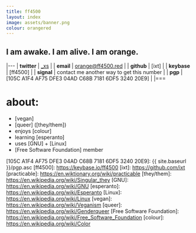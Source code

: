 ```yaml
---
title: ff4500
layout: index
image: assets/banner.png
colour: orangered
---
```


## I am awake. I am alive. I am orange.

|---
| __twitter__  |  [_xs]                                               |
| __email__    |  orange@ff4500.red                                   |
| __github__   |  [ixt]						      |
| __keybase__  |  [ff4500]                                            |
| __signal__   |  contact me another way to get this number           |
| __pgp__      |  [105C A1F4 AF75 DFE3 04AD C68B 7181 6DF5 3240 20E9] |
|===

# about:

+   [vegan]
+   [queer] ([they/them])
+   enjoys [colour]
+   learning [esperanto]
+   uses [GNU] + [Linux]
+   [Free Software Foundation] member

[_xs]: https://twitter.com/_xs
[105C A1F4 AF75 DFE3 04AD C68B 7181 6DF5 3240 20E9]: {{ site.baseurl }}/pgp.asc
[ff4500]: https://keybase.io/ff4500
[ixt]: https://github.com/ixt
[practicable]: https://en.wiktionary.org/wiki/practicable
[they/them]: https://en.wikipedia.org/wiki/Singular_they
[GNU]: https://en.wikipedia.org/wiki/GNU
[esperanto]: https://en.wikipedia.org/wiki/Esperanto
[Linux]: https://en.wikipedia.org/wiki/Linux
[vegan]: https://en.wikipedia.org/wiki/Veganism
[queer]: https://en.wikipedia.org/wiki/Genderqueer
[Free Software Foundation]: https://en.wikipedia.org/wiki/Free_Software_Foundation
[colour]: https://en.wikipedia.org/wiki/Color
